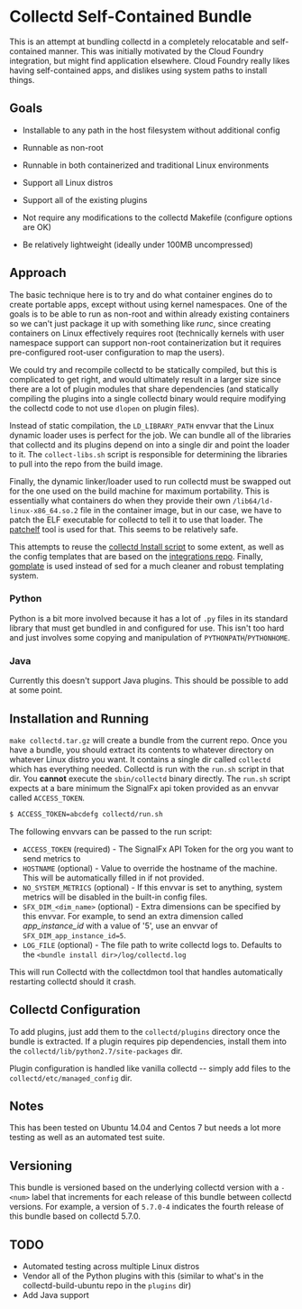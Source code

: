 # Collectd Self-Contained Bundle

This is an attempt at bundling collectd in a completely relocatable and
self-contained manner.  This was initially motivated by the Cloud Foundry
integration, but might find application elsewhere.  Cloud Foundry really likes
having self-contained apps, and dislikes using system paths to install things.

## Goals
 - Installable to any path in the host filesystem without additional config

 - Runnable as non-root

 - Runnable in both containerized and traditional Linux environments

 - Support all Linux distros

 - Support all of the existing plugins

 - Not require any modifications to the collectd Makefile (configure options
     are OK)

 - Be relatively lightweight (ideally under 100MB uncompressed)

## Approach

The basic technique here is to try and do what container engines do to create
portable apps, except without using kernel namespaces.  One of the goals is to
be able to run as non-root and within already existing containers so we can't
just package it up with something like _runc_, since creating containers on
Linux effectively requires root (technically kernels with user namespace support
can support non-root containerization but it requires pre-configured root-user
configuration to map the users).

We could try and recompile collectd to be statically compiled, but this is
complicated to get right, and would ultimately result in a larger size since
there are a lot of plugin modules that share dependencies (and statically
compiling the plugins into a single collectd binary would require modifying the
collectd code to not use `dlopen` on plugin files).

Instead of static compilation, the `LD_LIBRARY_PATH` envvar that the Linux
dynamic loader uses is perfect for the job.  We can bundle all of the libraries
that collectd and its plugins depend on into a single dir and point the loader
to it.  The `collect-libs.sh` script is responsible for determining the
libraries to pull into the repo from the build image.

Finally, the dynamic linker/loader used to run collectd must be swapped out for
the one used on the build machine for maximum portability.  This is essentially
what containers do when they provide their own `/lib64/ld-linux-x86_64.so.2`
file in the container image, but in our case, we have to patch the ELF
executable for collectd to tell it to use that loader.  The
[patchelf](https://nixos.org/patchelf.html) tool is used for that.  This seems
to be relatively safe.

This attempts to reuse the [collectd Install
script](https://github.com/signalfx/signalfx-collectd-installer) to some
extent, as well as the config templates that are based on the [integrations
repo](https://github.com/signalfx/integrations).  Finally,
[gomplate](https://gomplate.hairyhenderson.ca/) is used instead of sed for a
much cleaner and robust templating system.

### Python
Python is a bit more involved because it has a lot of `.py` files in its
standard library that must get bundled in and configured for use.  This isn't
too hard and just involves some copying and manipulation of
`PYTHONPATH`/`PYTHONHOME`.

### Java
Currently this doesn't support Java plugins.  This should be possible to add
at some point.

## Installation and Running
`make collectd.tar.gz` will create a bundle from the current repo.  Once you
have a bundle, you should extract its contents to whatever directory on
whatever Linux distro you want.  It contains a single dir called `collectd`
which has everything needed.  Collectd is run with the `run.sh` script in that
dir.  You **cannot** execute the `sbin/collectd` binary directly.  The `run.sh`
script expects at a bare minimum the SignalFx api token provided as an envvar
called `ACCESS_TOKEN`.

```sh
$ ACCESS_TOKEN=abcdefg collectd/run.sh
```

The following envvars can be passed to the run script:

 - `ACCESS_TOKEN` (required) - The SignalFx API Token for the org you want to send metrics to
 - `HOSTNAME` (optional) - Value to override the hostname of the machine.  This
     will be automatically filled in if not provided.
 - `NO_SYSTEM_METRICS` (optional) - If this envvar is set to anything, system
     metrics will be disabled in the built-in config files.
 - `SFX_DIM_<dim_name>` (optional) - Extra dimensions can be specified by this
     envvar.  For example, to send an extra dimension called *app_instance_id*
     with a value of '5', use an envvar of `SFX_DIM_app_instance_id=5`.
 - `LOG_FILE` (optional) - The file path to write collectd logs to.  Defaults
     to the `<bundle install dir>/log/collectd.log`

This will run Collectd with the collectdmon tool that handles automatically
restarting collectd should it crash.

## Collectd Configuration
To add plugins, just add them to the `collectd/plugins` directory once the
bundle is extracted.  If a plugin requires pip dependencies, install them into
the `collectd/lib/python2.7/site-packages` dir.

Plugin configuration is handled like vanilla collectd -- simply add files to
the `collectd/etc/managed_config` dir.

## Notes
This has been tested on Ubuntu 14.04 and Centos 7 but needs a lot more testing
as well as an automated test suite.

## Versioning
This bundle is versioned based on the underlying collectd version with a `-<num>`
label that increments for each release of this bundle between collectd
versions.  For example, a version of `5.7.0-4` indicates the fourth release of
this bundle based on collectd 5.7.0.

## TODO
 - Automated testing across multiple Linux distros
 - Vendor all of the Python plugins with this (similar to what's in the
     collectd-build-ubuntu repo in the `plugins` dir)
 - Add Java support
